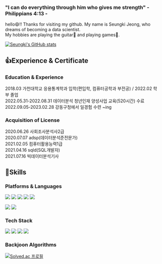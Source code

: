 

<!--
**seungki-jung/seungki-jung** is a ✨ _special_ ✨ repository because its `README.md` (this file) appears on your GitHub profile.

Here are some ideas to get you started:

- 🔭 I’m currently working on ...
- 🌱 I’m currently learning ...
- 👯 I’m looking to collaborate on ...
- 🤔 I’m looking for help with ...
- 💬 Ask me about ...
- 📫 How to reach me: ...
- 😄 Pronouns: ...
- ⚡ Fun fact: ...
-->
### "I can do everything through him who gives me strength" - Philippians 4:13 -



hello😄!! Thanks for visiting my github. My name is Seungki Jeong, who dreams of becoming a data scientist.\
My hobbies are playing the guitar🎸 and playing games🎵.



[![Seungki's GitHub stats](https://github-readme-stats.vercel.app/api?username=seungki-jung)](https://github.com/seungki-jung)

## 👍Experience & Certificate
### Education & Experience
2018.03 가천대학교 응용통계학과 입학(편입학, 컴퓨터공학과 부전공)  /  2022.02 학부 졸업\
2022.05.31-2022.08.31 데이터분석 청년인재 양성사업 교육(520시간) 수료\
2022.09.05-2023.02.28 강동구청에서 일경험 수련 ~ing

### Acquisition of License
2020.06.26 사회조사분석사2급 \
2020.07.07 adsp(데이터분석준전문가) \
2021.02.05 컴퓨터활용능력1급 \
2021.04.16 sqld(SQL개발자) \
2021.07.16 빅데이터분석기사



## 💪Skills
### Platforms & Languages
<img src="https://img.shields.io/badge/Python-3776AB?style=flat-square&logo=Python&logoColor=white"/> <img src="https://img.shields.io/badge/R-276DC3?style=flat-square&logo=R&logoColor=white"/> <img src="https://img.shields.io/badge/Qgis-589632?style=flat-square&logo=Qgis&logoColor=white"/> <img src="https://img.shields.io/badge/MySQL-4479A1?style=flat-square&logo=MySQL&logoColor=white"/> <img src="https://img.shields.io/badge/Tableau-E97627?style=flat-square&logo=Tableau&logoColor=white"/>

<img src="https://img.shields.io/badge/Jupyter-F37626?style=flat-square&logo=Jupyter&logoColor=white"/> <img src="https://img.shields.io/badge/MariaDB-003545?style=flat-square&logo=MariaDB&logoColor=white"/>

### Tech Stack
<img src="https://img.shields.io/badge/NumPy-013243?style=flat-square&logo=NumPy&logoColor=white"/> <img src="https://img.shields.io/badge/Pandas-150458?style=flat-square&logo=Pandas&logoColor=white"/> <img src="https://img.shields.io/badge/SciPy-CAAE6?style=flat-square&logo=SciPy&logoColor=black"/> <img src="https://img.shields.io/badge/scikit-learn-F7931E?style=flat-square&logo=scikit-learn&logoColor=black"/> 

### Backjoon Algorithms
[![Solved.ac
프로필](http://mazassumnida.wtf/api/generate_badge?boj=smw04143)](https://solved.ac/smw04143)




